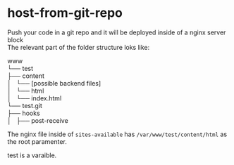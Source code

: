# host-from-git-repo
Push your code in a git repo and it will be deployed inside of a nginx server block
<br>
The relevant part of the folder structure loks like:

www<br>
    └── test<br>
        ├── content<br>
        │   └── [possible backend files]<br>
        │   └── html<br>
        │       └── index.html<br>
        └── test.git<br>
            ├── hooks<br>
            │   ├── post-receive

The nginx file inside of `sites-available` has `/var/www/test/content/html` as the root paramenter.

test is a varaible.
